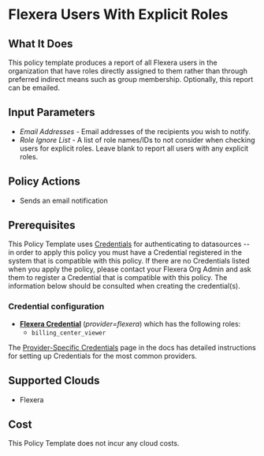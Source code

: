 # Flexera Users With Explicit Roles

## What It Does

This policy template produces a report of all Flexera users in the organization that have roles directly assigned to them rather than through preferred indirect means such as group membership. Optionally, this report can be emailed.

## Input Parameters

- *Email Addresses* - Email addresses of the recipients you wish to notify.
- *Role Ignore List* - A list of role names/IDs to not consider when checking users for explicit roles. Leave blank to report all users with any explicit roles.

## Policy Actions

- Sends an email notification

## Prerequisites

This Policy Template uses [Credentials](https://docs.flexera.com/flexera/EN/Automation/ManagingCredentialsExternal.htm) for authenticating to datasources -- in order to apply this policy you must have a Credential registered in the system that is compatible with this policy. If there are no Credentials listed when you apply the policy, please contact your Flexera Org Admin and ask them to register a Credential that is compatible with this policy. The information below should be consulted when creating the credential(s).

### Credential configuration

- [**Flexera Credential**](https://docs.flexera.com/flexera/EN/Automation/ProviderCredentials.htm) (*provider=flexera*) which has the following roles:
  - `billing_center_viewer`

The [Provider-Specific Credentials](https://docs.flexera.com/flexera/EN/Automation/ProviderCredentials.htm) page in the docs has detailed instructions for setting up Credentials for the most common providers.

## Supported Clouds

- Flexera

## Cost

This Policy Template does not incur any cloud costs.
